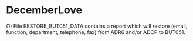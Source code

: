 # DecemberLove

(1) File RESTORE_BUT051_DATA contains a report which will restore (email, function, department, telephone, fax) from ADR6 and/or ADCP to BUT051.
